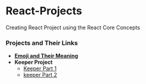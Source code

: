 # React-Projects
Creating React Project  using the React Core Concepts

### Projects and Their Links

- [**Emoji and Their Meaning**](https://48pmzm.csb.app)
- **Keeper Project**
  - [Keeper Part 1](https://qnsx2z.csb.app/)
  - [keeper Part 2](https://fslr3r.csb.app/)
  
